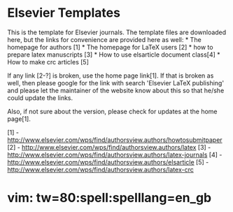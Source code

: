 Elsevier Templates
=========

This is the template for Elsevier journals. The template files are downloaded
here, but the links for convenience are provided here as well:
    * The homepage for authors [1]
    * The homepage for LaTeX users [2]
    * how to prepare latex manuscripts [3]
    * How to use elsarticle document class[4]
    * How to make crc articles [5]

If any link [2-?] is broken, use the home page link[1]. If that is broken
as well, then please google for the link with search 'Elsevier LaTeX publishing'
and please let the maintainer of the website know about this so that he/she
could update the links.

Also, if not sure about the version, please check for updates at the home
page[1].

[1] - http://www.elsevier.com/wps/find/authorsview.authors/howtosubmitpaper
[2] - http://www.elsevier.com/wps/find/authorsview.authors/latex
[3] - http://www.elsevier.com/wps/find/authorsview.authors/latex-journals
[4] - http://www.elsevier.com/wps/find/authorsview.authors/elsarticle
[5] - http://www.elsevier.com/wps/find/authorsview.authors/latex-crc


# vim: tw=80:spell:spelllang=en_gb
